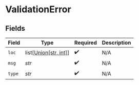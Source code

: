 # ValidationError


## Fields

| Field                                                              | Type                                                               | Required                                                           | Description                                                        |
| ------------------------------------------------------------------ | ------------------------------------------------------------------ | ------------------------------------------------------------------ | ------------------------------------------------------------------ |
| `loc`                                                              | list[[Union[str, int]](../../models/shared/validationerrorloc.md)] | :heavy_check_mark:                                                 | N/A                                                                |
| `msg`                                                              | *str*                                                              | :heavy_check_mark:                                                 | N/A                                                                |
| `type`                                                             | *str*                                                              | :heavy_check_mark:                                                 | N/A                                                                |